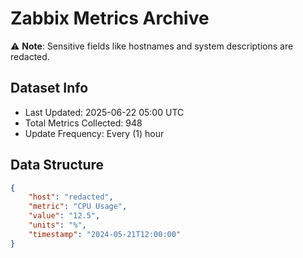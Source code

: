 # Zabbix Metrics Archive

⚠️ **Note**: Sensitive fields like hostnames and system descriptions are redacted.

## Dataset Info
- Last Updated: 2025-06-22 05:00 UTC
- Total Metrics Collected: 948
- Update Frequency: Every (1) hour

## Data Structure
```json
{
    "host": "redacted",
    "metric": "CPU Usage",
    "value": "12.5",
    "units": "%",
    "timestamp": "2024-05-21T12:00:00"
}
```
